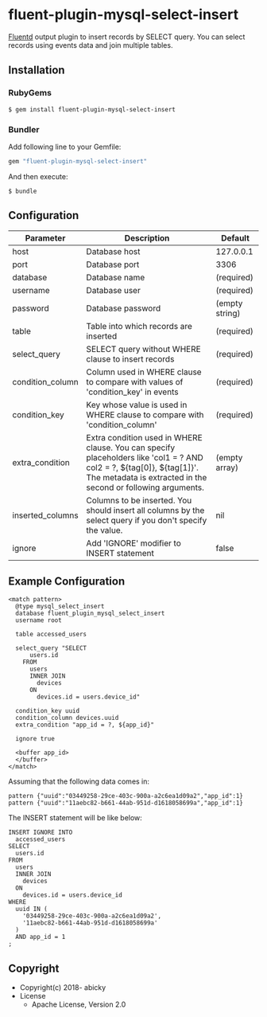 # fluent-plugin-mysql-select-insert

[Fluentd](https://fluentd.org/) output plugin to insert records by SELECT query.
You can select records using events data and join multiple tables.

## Installation

### RubyGems

```
$ gem install fluent-plugin-mysql-select-insert
```

### Bundler

Add following line to your Gemfile:

```ruby
gem "fluent-plugin-mysql-select-insert"
```

And then execute:

```
$ bundle
```

## Configuration

Parameter | Description    | Default
----------|----------------|-------------
host      | Database host  | 127.0.0.1
port      | Database port  | 3306
database  | Database name  | (required)
username  | Database user  | (required)
password  | Database password | (empty string)
table     | Table into which records are inserted | (required)
select_query | SELECT query without WHERE clause to insert records | (required)
condition_column | Column used in WHERE clause to compare with values of 'condition_key' in events | (required)
condition_key | Key whose value is used in WHERE clause to compare with 'condition_column' | (required)
extra_condition | Extra condition used in WHERE clause. You can specify placeholders like 'col1 = ? AND col2 = ?, ${tag[0]}, ${tag[1]}'. The metadata is extracted in the second or following arguments. | (empty array)
inserted_columns | Columns to be inserted. You should insert all columns by the select query if you don't specify the value. | nil
ignore    | Add 'IGNORE' modifier to INSERT statement | false

## Example Configuration

```
<match pattern>
  @type mysql_select_insert
  database fluent_plugin_mysql_select_insert
  username root

  table accessed_users

  select_query "SELECT
      users.id
    FROM
      users
      INNER JOIN
        devices
      ON
        devices.id = users.device_id"

  condition_key uuid
  condition_column devices.uuid
  extra_condition "app_id = ?, ${app_id}"

  ignore true

  <buffer app_id>
  </buffer>
</match>
```

Assuming that the following data comes in:

```
pattern {"uuid":"03449258-29ce-403c-900a-a2c6ea1d09a2","app_id":1}
pattern {"uuid":"11aebc82-b661-44ab-951d-d1618058699a","app_id":1}
```

The INSERT statement will be like below:

```
INSERT IGNORE INTO
  accessed_users
SELECT
  users.id
FROM
  users
  INNER JOIN
    devices
  ON
    devices.id = users.device_id
WHERE
  uuid IN (
    '03449258-29ce-403c-900a-a2c6ea1d09a2',
    '11aebc82-b661-44ab-951d-d1618058699a'
  )
  AND app_id = 1
;
```


## Copyright

* Copyright(c) 2018- abicky
* License
  * Apache License, Version 2.0
